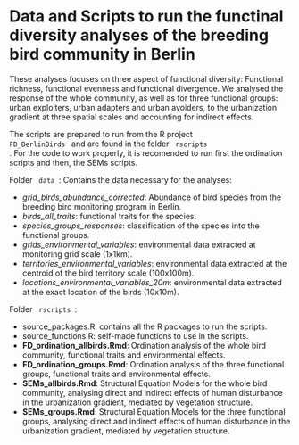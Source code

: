 <h1> Data and Scripts to run the functinal diversity analyses of the breeding bird community in Berlin </h1>

These analyses focuses on three aspect of functional diversity: Functional richness, functional evenness and functional divergence.
We analysed the response of the whole community, as well as for three functional groups: urban exploiters, urban adapters and urban avoiders, to the urbanization gradient at three spatial scales and accounting for indirect effects.

The scripts are prepared to run from the R project <code> FD_BerlinBirds </code> and are found in the folder <code> rscripts </code>. For the code to work properly, it is recomended to run first the ordination scripts and then, the SEMs scripts. 

Folder <code> data </code>:
Contains the data necessary for the analyses:
- _grid_birds_abundance_corrected_: Abundance of bird species from the breeding bird monitoring program in Berlin.
- _birds_all_traits_: functional traits for the species.
- _species_groups_responses_: classification of the species into the functional groups.
- _grids_environmental_variables_: environmental data extracted at monitoring grid scale (1x1km).
- _territories_environmental_variables_: environmental data extracted at the centroid of the bird territory scale (100x100m).
- _locations_environmental_variables_20m_: environmental data extracted at the exact location of the birds (10x10m).

Folder <code> rscripts </code>:

- source_packages.R: contains all the R packages to run the scripts.
- source_functions.R: self-made functions to use in the scripts.
- **FD_ordination_allbirds.Rmd**: Ordination analysis of the whole bird community, functional traits and environmental effects.
- **FD_ordination_groups.Rmd**: Ordination analysis of the three functional groups, functional traits and environmental effects.
- **SEMs_allbirds.Rmd**: Structural Equation Models for the whole bird community, analysing direct and indirect effects of human disturbance in the urbanization gradient, mediated by vegetation structure.
- **SEMs_groups.Rmd**: Structural Equation Models for the three functional groups, analysing direct and indirect effects of human disturbance in the urbanization gradient, mediated by vegetation structure.
